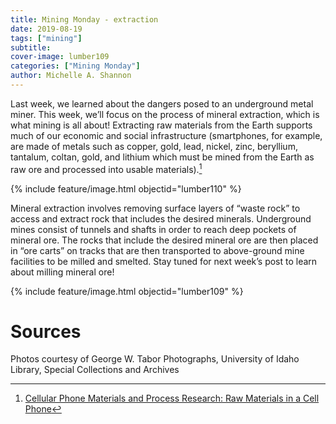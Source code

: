 ```yaml
---
title: Mining Monday - extraction
date: 2019-08-19
tags: ["mining"]
subtitle: 
cover-image: lumber109
categories: ["Mining Monday"]
author: Michelle A. Shannon
---
```


Last week, we learned about the dangers posed to an underground metal miner. This week, we’ll focus on the process of mineral extraction, which is what mining is all about! Extracting raw materials from the Earth supports much of our economic and social infrastructure (smartphones, for example, are made of metals such as copper, gold, lead, nickel, zinc, beryllium, tantalum, coltan, gold, and lithium which must be mined from the Earth as raw ore and processed into usable materials).[^1]

{% include feature/image.html objectid="lumber110" %}

Mineral extraction involves removing surface layers of “waste rock” to access and extract rock that includes the desired minerals. Underground mines consist of tunnels and shafts in order to reach deep pockets of mineral ore. The rocks that include the desired mineral ore are then placed in “ore carts” on tracks that are then transported to above-ground mine facilities to be milled and smelted. Stay tuned for next week’s post to learn about milling mineral ore!

{% include feature/image.html objectid="lumber109" %}

# Sources

Photos courtesy of George W. Tabor Photographs, University of Idaho Library, Special Collections and Archives

[^1]: [Cellular Phone Materials and Process Research: Raw Materials in a Cell Phone](http://www.designlife-cycle.com/cellphones)

[^2]: [Mineral and Fuel Extraction: Health Consequences](https://www.sciencedirect.com/topics/earth-and-planetary-sciences/mineral-extraction)


